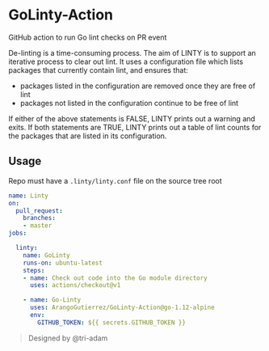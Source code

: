 # GoLinty-Action

GitHub action to run Go lint checks on PR event

De-linting is a time-consuming process. The aim of LINTY is to support an iterative process to clear out lint. It uses a configuration file which lists packages that currently contain lint, and ensures that:

- packages listed in the configuration are removed once they are free of lint
- packages not listed in the configuration continue to be free of lint

If either of the above statements is FALSE, LINTY prints out a warning and exits. If both statements are TRUE, LINTY prints out a table of lint counts for the packages that are listed in its configuration.

## Usage

Repo must have a `.linty/linty.conf` file on the source tree root

```yaml
name: Linty
on:
  pull_request:
    branches:
    - master
jobs:

  linty:
    name: GoLinty
    runs-on: ubuntu-latest
    steps:
    - name: Check out code into the Go module directory
      uses: actions/checkout@v1

    - name: Go-Linty
      uses: ArangoGutierrez/GoLinty-Action@go-1.12-alpine
      env:
        GITHUB_TOKEN: ${{ secrets.GITHUB_TOKEN }}
```

> Designed by @tri-adam
